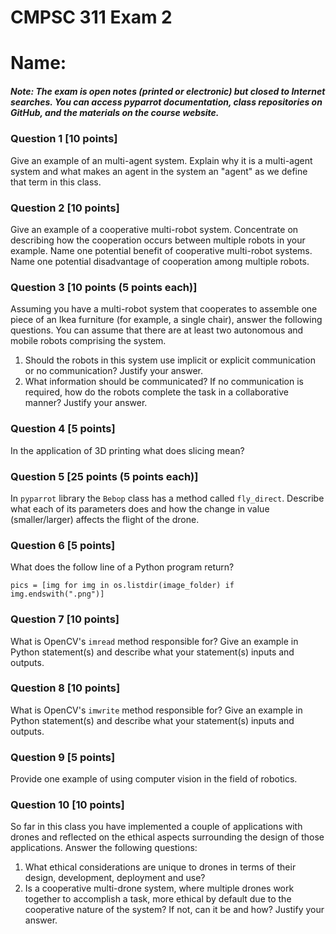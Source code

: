 # CMPSC 311 Exam 2
# Name:


##### Note: The exam is open notes (printed or electronic) but closed to Internet searches. You can access pyparrot documentation, class repositories on GitHub, and the materials on the course website.


### Question 1 [10 points]

Give an example of an multi-agent system. Explain why it is a multi-agent system and what makes an agent in the system an "agent" as we define that term in this class. 



### Question 2 [10 points]

Give an example of a cooperative multi-robot system. Concentrate on describing how the  cooperation occurs between multiple robots in your example. Name one potential benefit of cooperative multi-robot systems. Name one potential disadvantage of cooperation among multiple robots.



### Question 3 [10 points (5 points each)]
Assuming you have a multi-robot system that cooperates to assemble one piece of an Ikea furniture (for example, a single chair), answer the following questions. You can assume that there are at least two autonomous and mobile robots comprising the system. 

1. Should the robots in this system use implicit or explicit communication or no communication? Justify your answer.
2. What information should be communicated? If no communication is required, how do the robots complete the task in a collaborative manner? Justify your answer.



### Question 4 [5 points]

In the application of 3D printing what does slicing mean?



### Question 5 [25 points (5 points each)]

In `pyparrot` library the `Bebop` class has a method called `fly_direct`. Describe what each of its parameters does and how the change in value (smaller/larger) affects the flight of the drone. 


### Question 6 [5 points]

What does the follow line of a Python program return?

`pics = [img for img in os.listdir(image_folder) if img.endswith(".png")]`


### Question 7 [10 points]

What is OpenCV's `imread` method responsible for? Give an example in Python statement(s) and describe what your statement(s) inputs and outputs. 


### Question 8 [10 points]

What is OpenCV's `imwrite` method responsible for? Give an example in Python statement(s) and describe what your statement(s) inputs and outputs. 


### Question 9 [5 points]

Provide one example of using computer vision in the field of robotics.


### Question 10 [10 points]

So far in this class you have implemented a couple of applications with drones and reflected on the ethical aspects surrounding the design of those applications. Answer the following questions:
1. What ethical considerations are unique to drones in terms of their design, development, deployment and use?
2. Is a cooperative multi-drone system, where multiple drones work together to accomplish a task, more ethical by default due to the cooperative nature of the system? If not, can it be and how? Justify your answer.
